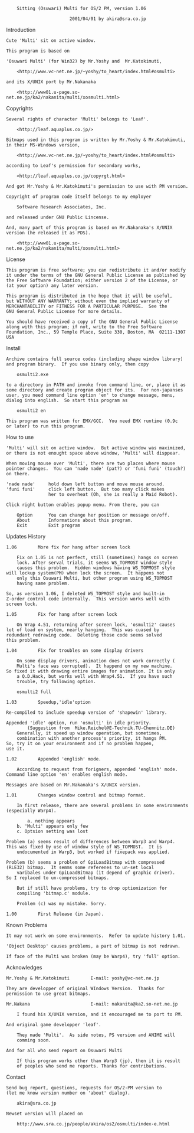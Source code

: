 
        Sitting (Osuwari) Multi for OS/2 PM, version 1.06
	
                            2001/04/01 by akira@sra.co.jp

Introduction

    Cute 'Multi' sit on active window.

    This program is based on 
    
    'Osuwari Multi' (for Win32) by Mr.Yoshy and  Mr.Katokimuti,
    
        <http://www.vc-net.ne.jp/~yoshy/to_heart/index.html#osmulti>

    and its X/UNIX port by Mr.Nakanaka
    
        <http://www01.u-page.so-net.ne.jp/ka2/nakanita/multi/xosmulti.html>
    
Copyrights

    Several rights of character 'Multi' belongs to 'Leaf'.
    
        <http://leaf.aquaplus.co.jp/>

    Bitmaps used in this program is written by Mr.Yoshy & Mr.Katokimuti,
    in their MS-Windows version,

        <http://www.vc-net.ne.jp/~yoshy/to_heart/index.html#osmulti>

    according to Leaf's permission for secondary works,
    
        <http://leaf.aquaplus.co.jp/copyrgt.html>
    
    And got Mr.Yoshy & Mr.Katokimuti's permission to use with PM version.

    Copyright of program code itself belongs to my employer

        Software Research Associates, Inc.

    and released under GNU Public Lincense.

    And, many part of this program is based on Mr.Nakanaka's X/UNIX
    version (he released it as PDS).

        <http://www01.u-page.so-net.ne.jp/ka2/nakanita/multi/xosmulti.html>

License

    This program is free software; you can redistribute it and/or modify
    it under the terms of the GNU General Public License as published by
    the Free Software Foundation; either version 2 of the License, or
    (at your option) any later version.

    This program is distributed in the hope that it will be useful,
    but WITHOUT ANY WARRANTY; without even the implied warranty of
    MERCHANTABILITY or FITNESS FOR A PARTICULAR PURPOSE.  See the
    GNU General Public License for more details.

    You should have received a copy of the GNU General Public License
    along with this program; if not, write to the Free Software
    Foundation, Inc., 59 Temple Place, Suite 330, Boston, MA  02111-1307  USA

Install

    Archive contains full source codes (including shape window library)
    and program binary.  If you use binary only, then copy

        osmulti2.exe

    to a directory in PATH and invoke from command line, or, place it as
    some directory and create program object for its.  For non-japanses
    user, you need command line option 'en' to change message, menu, 
    dialog into english.  So start this program as
    
        osmulti2 en

    This program was written for EMX/GCC.  You need EMX runtime (0.9c
    or later) to run this program.

How to use

    'Multi' will sit on active window.  But active window was maximized,
    or there is not enought space above window, 'Multi' will disppear.

    When moving mouse over 'Multi', there are two places where mouse
    pointer changes.  You can 'nade nade' (pat?) or 'funi funi' (touch?)
    on there.

    'nade nade'     hold down left button and move mouse around.    
    'funi funi'     click left button.  But too many click makes
                    her to overheat (Oh, she is really a Maid Robot).

    Click right button enables popup menu. From there, you can
    
        Option      You can change her position or message on/off.
        About       Informations about this program.
        Exit        Exit program

Updates History

    1.06        More fix for hang after screen lock
    
        Fix on 1.05 is not perfect, still (sometimes) hangs on screen 
        lock. After serval trials, it seems WS_TOPMOST window style
        causes this problem.  Hidden windows having WS_TOPMOST style 
	will lockup system(PM) when lock the screen.  It happens not
        only this Osuwari Multi, but other program using WS_TOPMOST
        having same problem.
	
	So, as version 1.06, I deleted WS_TOPMOST style and built-in
	Z-order control code internally.  This version works well with
	screen lock.
	
    1.05        Fix for hang after screen lock
    
        On Wrap 4.51, returning after screen lock, 'osmulti2' causes
	lot of load on system, nearly hanging.  This was cuased by
	redundant redrawing code.  Deleting those code seems solved 
	this problem.

    1.04        Fix for troubles on some display drivers
    
        On some display drivers, animation does not work correctly (
        Multi's face was corrupted).  It happend on my new machine.
	So fixed it with drawing entire images for animation. It is only
        a Q.D.Hack, but works well with Wrap4.51.  If you have such
        trouble, try following option.
	
	    osmulti2 full

    1.03        Speedup,'idle'option
        
	Re-compiled to include speedup version of 'shapewin' library.
	
	Appended 'idle' option, run 'osmulti' in idle priority.
            (Suggestion from  Mike.Reichel@E-Technik.TU-Chemnitz.DE)
        Generally, it speed up window operation, but sometimes,
        combination with another process's priority, it hangs PM.
	So, try it on your environment and if no problem happen,
	use it.

    1.02        Appended 'english' mode.

        According to request from forigners, appended 'english' mode.
	Command line option 'en' enables english mode.
	
	Messages are based on Mr.Nakanaka's X/UNIX version.

    1.01        Changes window control and bitmap format.

        In first release, there are several problems in some environments
	(especially Warp4).

            a. nothing appears
	    b. 'Multi' appears only few
	    c. Optsion setting was lost

	Problem (a) seems result of differences between Warp3 and Warp4.
	This was fixed by use of window style of WS_TOPMOST.  It is
        undocumented in Warp3, but worked if fixepack was applied.
        
	Problem (b) seems a problem of GpiLoadBitmap with compressed
	(RLE32) bitmap.  It semms some referenes to un-set local
        varibales under GpiLoadBitmap (it depend of graphic driver).
	So I replaced to un-compressed bitmaps.

        But if still have problems, try to drop optiomization for
        compiling 'bitmap.c' module.

        Problem (c) was my mistake. Sorry.

    1.00        First Release (in Japan).

Known Problems

    It may not work on some environments.  Refer to update history 1.01.

    'Object Desktop' causes problems, a part of bitmap is not redrawn.
    
    If face of the Multi was broken (may be Warp4), try 'full' option.

Acknowledges

    Mr.Yoshy & Mr.Katokimuti        E-mail: yoshy@vc-net.ne.jp

	They are developper of original WIndows Version.  Thanks for
	permission to use great bitmaps.        

    Mr.Nakana                       E-mail: nakanita@ka2.so-net.ne.jp

        I found his X/UNIX version, and it encouraged me to port to PM.

    And original game developper 'leaf'.

        They made 'Multi'.  As side notes, PS version and ANIME will
        comming soon.

    And for all who send report on Osuwari Multi

        If this program works other than Warp3 (jp), then it is result
        of peoples who send me reports. Thanks for contributions.

Contact

    Send bug report, questions, requests for OS/2-PM version to
    (let me know version number on 'about' dialog).

        akira@sra.co.jp
    
    Newset version will placed on
    
        http://www.sra.co.jp/people/akira/os2/osmulti/index-e.html
